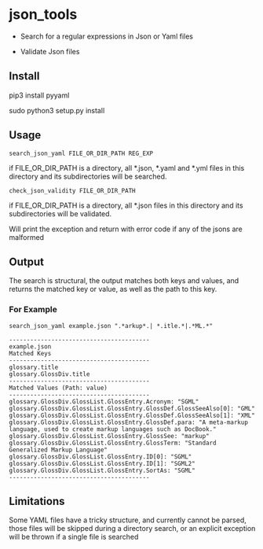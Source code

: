 # json_tools

* Search for a regular expressions in Json or Yaml files

* Validate Json files

## Install
pip3 install pyyaml

sudo python3 setup.py install

## Usage

```search_json_yaml FILE_OR_DIR_PATH REG_EXP```

if FILE_OR_DIR_PATH is a directory, all *.json, *.yaml and *.yml files in this directory and its subdirectories
will be searched.

```check_json_validity FILE_OR_DIR_PATH```

if FILE_OR_DIR_PATH is a directory, all *.json files in this directory and its subdirectories
will be validated.

Will print the exception and return with error code if any of the jsons are malformed

## Output

The search is structural, the output matches both keys and values, and returns the matched key or value, as well as the path to this key.

### For Example

```
search_json_yaml example.json ".*arkup*.| *.itle.*|.*ML.*"

----------------------------------------
example.json
Matched Keys
----------------------------------------
glossary.title
glossary.GlossDiv.title
----------------------------------------
Matched Values (Path: value)
----------------------------------------
glossary.GlossDiv.GlossList.GlossEntry.Acronym: "SGML"
glossary.GlossDiv.GlossList.GlossEntry.GlossDef.GlossSeeAlso[0]: "GML"
glossary.GlossDiv.GlossList.GlossEntry.GlossDef.GlossSeeAlso[1]: "XML"
glossary.GlossDiv.GlossList.GlossEntry.GlossDef.para: "A meta-markup language, used to create markup languages such as DocBook."
glossary.GlossDiv.GlossList.GlossEntry.GlossSee: "markup"
glossary.GlossDiv.GlossList.GlossEntry.GlossTerm: "Standard Generalized Markup Language"
glossary.GlossDiv.GlossList.GlossEntry.ID[0]: "SGML"
glossary.GlossDiv.GlossList.GlossEntry.ID[1]: "SGML2"
glossary.GlossDiv.GlossList.GlossEntry.SortAs: "SGML"
----------------------------------------
```

## Limitations

Some YAML files have a tricky structure, and currently cannot be parsed, 
those files will be skipped during a directory search, or an explicit exception will be thrown
if a single file is searched
